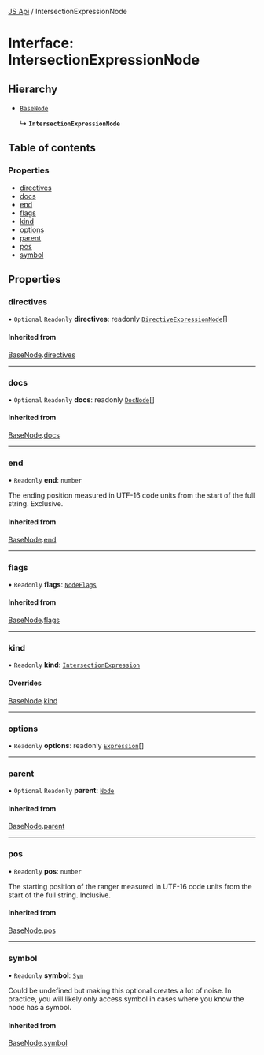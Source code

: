 [JS Api](../index.md) / IntersectionExpressionNode

# Interface: IntersectionExpressionNode

## Hierarchy

- [`BaseNode`](BaseNode.md)

  ↳ **`IntersectionExpressionNode`**

## Table of contents

### Properties

- [directives](IntersectionExpressionNode.md#directives)
- [docs](IntersectionExpressionNode.md#docs)
- [end](IntersectionExpressionNode.md#end)
- [flags](IntersectionExpressionNode.md#flags)
- [kind](IntersectionExpressionNode.md#kind)
- [options](IntersectionExpressionNode.md#options)
- [parent](IntersectionExpressionNode.md#parent)
- [pos](IntersectionExpressionNode.md#pos)
- [symbol](IntersectionExpressionNode.md#symbol)

## Properties

### directives

• `Optional` `Readonly` **directives**: readonly [`DirectiveExpressionNode`](DirectiveExpressionNode.md)[]

#### Inherited from

[BaseNode](BaseNode.md).[directives](BaseNode.md#directives)

___

### docs

• `Optional` `Readonly` **docs**: readonly [`DocNode`](DocNode.md)[]

#### Inherited from

[BaseNode](BaseNode.md).[docs](BaseNode.md#docs)

___

### end

• `Readonly` **end**: `number`

The ending position measured in UTF-16 code units from the start of the
full string. Exclusive.

#### Inherited from

[BaseNode](BaseNode.md).[end](BaseNode.md#end)

___

### flags

• `Readonly` **flags**: [`NodeFlags`](../enums/NodeFlags.md)

#### Inherited from

[BaseNode](BaseNode.md).[flags](BaseNode.md#flags)

___

### kind

• `Readonly` **kind**: [`IntersectionExpression`](../enums/SyntaxKind.md#intersectionexpression)

#### Overrides

[BaseNode](BaseNode.md).[kind](BaseNode.md#kind)

___

### options

• `Readonly` **options**: readonly [`Expression`](../index.md#expression)[]

___

### parent

• `Optional` `Readonly` **parent**: [`Node`](../index.md#node)

#### Inherited from

[BaseNode](BaseNode.md).[parent](BaseNode.md#parent)

___

### pos

• `Readonly` **pos**: `number`

The starting position of the ranger measured in UTF-16 code units from the
start of the full string. Inclusive.

#### Inherited from

[BaseNode](BaseNode.md).[pos](BaseNode.md#pos)

___

### symbol

• `Readonly` **symbol**: [`Sym`](Sym.md)

Could be undefined but making this optional creates a lot of noise. In practice,
you will likely only access symbol in cases where you know the node has a symbol.

#### Inherited from

[BaseNode](BaseNode.md).[symbol](BaseNode.md#symbol)

